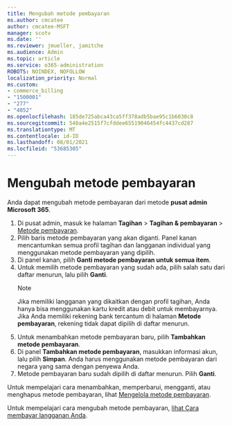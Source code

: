 ```yaml
---
title: Mengubah metode pembayaran
ms.author: cmcatee
author: cmcatee-MSFT
manager: scotv
ms.date: ''
ms.reviewer: jmueller, jamitche
ms.audience: Admin
ms.topic: article
ms.service: o365-administration
ROBOTS: NOINDEX, NOFOLLOW
localization_priority: Normal
ms.custom:
- commerce_billing
- "1500001"
- "277"
- "4852"
ms.openlocfilehash: 185de725abca43ca5ff378adb5bae95c1b6030c8
ms.sourcegitcommit: 540a4e2515f7cfddee65519046454fc4437cd287
ms.translationtype: MT
ms.contentlocale: id-ID
ms.lasthandoff: 08/01/2021
ms.locfileid: "53685305"
---
```

# <a name="change-payment-method"></a>Mengubah metode pembayaran

Anda dapat mengubah metode pembayaran dari metode **pusat admin Microsoft 365**.
  
1. Di pusat admin, masuk ke halaman **Tagihan** > **Tagihan & pembayaran** > [Metode pembayaran](https://go.microsoft.com/fwlink/p/?linkid=2018806).
2. Pilih baris metode pembayaran yang akan diganti. Panel kanan mencantumkan semua profil tagihan dan langganan individual yang menggunakan metode pembayaran yang dipilih.
3. Di panel kanan, pilih **Ganti metode pembayaran untuk semua item**.
4. Untuk memilih metode pembayaran yang sudah ada, pilih salah satu dari daftar menurun, lalu pilih **Ganti**.
    > [!NOTE]
    > Jika memiliki langganan yang dikaitkan dengan profil tagihan, Anda hanya bisa menggunakan kartu kredit atau debit untuk membayarnya. Jika Anda memiliki rekening bank tercantum di halaman **Metode pembayaran**, rekening tidak dapat dipilih di daftar menurun.
5. Untuk menambahkan metode pembayaran baru, pilih **Tambahkan metode pembayaran**.
6. Di panel **Tambahkan metode pembayaran**, masukkan informasi akun, lalu pilih **Simpan**. Anda harus menggunakan metode pembayaran dari negara yang sama dengan penyewa Anda.
7. Metode pembayaran baru sudah dipilih di daftar menurun. Pilih **Ganti**.

Untuk mempelajari cara menambahkan, memperbarui, mengganti, atau menghapus metode pembayaran, lihat [Mengelola metode pembayaran](/microsoft-365/commerce/billing-and-payments/manage-payment-methods).

Untuk mempelajari cara mengubah metode pembayaran, [lihat Cara membayar langganan Anda](/microsoft-365/commerce/billing-and-payments/pay-for-your-subscription).
